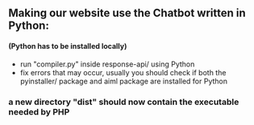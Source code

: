 ## Making our website use the Chatbot written in Python:
#### (Python has to be installed locally)

- run "compiler.py" inside response-api/ using Python
- fix errors that may occur, usually you should check if both the pyinstaller/
    package and aiml package are installed for Python

### a new directory "dist" should now contain the executable needed by PHP
